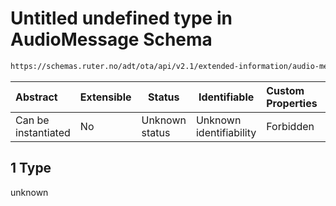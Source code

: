 # Untitled undefined type in AudioMessage Schema

```txt
https://schemas.ruter.no/adt/ota/api/v2.1/extended-information/audio-message.json#/examples/0/audio/1
```




| Abstract            | Extensible | Status         | Identifiable            | Custom Properties | Additional Properties | Access Restrictions | Defined In                                                                                          |
| :------------------ | ---------- | -------------- | ----------------------- | :---------------- | --------------------- | ------------------- | --------------------------------------------------------------------------------------------------- |
| Can be instantiated | No         | Unknown status | Unknown identifiability | Forbidden         | Allowed               | none                | [audio-message.json\*](../../schema/extended-information/audio-message.json "open original schema") |

## 1 Type

unknown
